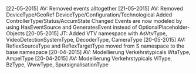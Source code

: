 [22-05-2015] AV: Removed events alltogether
[21-05-2015] AV: Removed DeviceType/GeoRef
                         DeviceType/Configuration/Technological
			     Added   ControllerType/Status/AccumState
				 Changed Events are now modeled by using HasEventSource and
				         GeneratesEvent instead of OptionalPlaceholder-Objects
[20-05-2015] JT: Added VTV namespace with AsVtvType, VideoDetectionSystemType,
             DecoderType, CameraType
[20-05-2015] AV: ReflexSourceType and ReflexTargetType moved from S namespace
             to the base namespace
[20-04-2015] AV: Modellierung Verkehrstypicals WtaType, AmpelType
[20-04-2015] AV: Modellierung Verkehrstypicals VlType, BzType, WwwType,
             SpursignalisationType